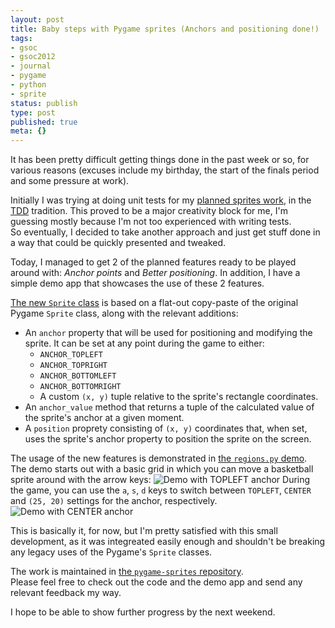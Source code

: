 ```yaml
---
layout: post
title: Baby steps with Pygame sprites (Anchors and positioning done!)
tags:
- gsoc
- gsoc2012
- journal
- pygame
- python
- sprite
status: publish
type: post
published: true
meta: {}
---
```

It has been pretty difficult getting things done in the past week or so, for various reasons (excuses include my birthday, the start of the finals period and some pressure at work).

Initially I was trying at doing unit tests for my [planned sprites work][1], in the [TDD][2] tradition. This proved to be a major creativity block for me, I'm guessing mostly because I'm not too experienced with writing tests.  
So eventually, I decided to take another approach and just get stuff done in a way that could be quickly presented and tweaked.

Today, I managed to get 2 of the planned features ready to be played around with: *Anchor points* and *Better positioning*.  In addition, I have a simple demo app that showcases the use of these 2 features.

[The new `Sprite` class][3] is based on a flat-out copy-paste of the original Pygame `Sprite` class, along with the relevant additions:

* An `anchor` property that will be used for positioning and modifying the sprite. It can be set at any point during the game to either:
  * `ANCHOR_TOPLEFT`
  * `ANCHOR_TOPRIGHT`
  * `ANCHOR_BOTTOMLEFT`
  * `ANCHOR_BOTTOMRIGHT`
  * A custom `(x, y)` tuple relative to the sprite's rectangle coordinates.
* An `anchor_value` method that returns a tuple of the calculated value of the sprite's anchor at a given moment.
* A `position` proprety consisting of `(x, y)` coordinates that, when set, uses the sprite's anchor property to position the sprite on the screen.

The usage of the new features is demonstrated in [the `regions.py` demo][4].  
The demo starts out with a basic grid in which you can move a basketball sprite around with the arrow keys:
![Demo with TOPLEFT anchor](http://f.cl.ly/items/3V3l1a3i381o2f160W2S/Screen%20Shot%202012-06-23%20at%2011.51.01%20PM.png)
During the game, you can use the `a`, `s`, `d` keys to switch between `TOPLEFT`, `CENTER` and `(25, 20)` settings for the anchor, respectively.
![Demo with CENTER anchor](http://f.cl.ly/items/2l1N2j1a3S2p1A2I3Y2T/Screen%20Shot%202012-06-23%20at%2011.51.20%20PM.png)

This is basically it, for now, but I'm pretty satisfied with this small development, as it was integreated easily enough and shouldn't be breaking any legacy uses of the Pygame's `Sprite` classes.

The work is maintained in [the `pygame-sprites` repository][5].  
Please feel free to check out the code and the demo app and send any relevant feedback my way.

I hope to be able to show further progress by the next weekend.


[1]: http://dotfile.n0nick.net/pygame-planned-sprites-work
[2]: http://en.wikipedia.org/wiki/Test-driven_development
[3]: https://github.com/n0nick/pygame-sprites/blob/master/sprite.py
[4]: https://github.com/n0nick/pygame-sprites/blob/master/demos/regions.py
[5]: https://github.com/n0nick/pygame-sprites/
